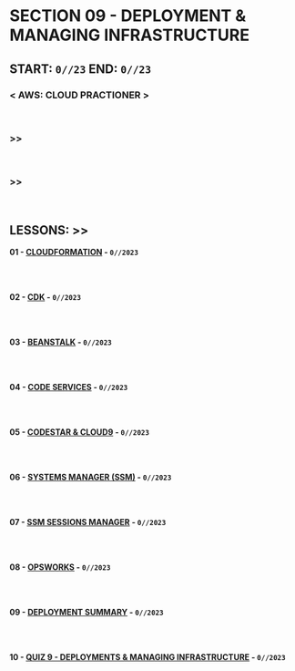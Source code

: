 # SECTION 09 - DEPLOYMENT & MANAGING INFRASTRUCTURE

## **START: `0//23` END: `0//23`**

### < AWS: CLOUD PRACTIONER ><br>

<br>

### >>

<br>

### >>

<br>

## LESSONS: >>

**01 - [CLOUDFORMATION]() - `0//2023`**<br>
<br>

<br>

**02 - [CDK]() - `0//2023`**<br>
<br>

<br>

**03 - [BEANSTALK]() - `0//2023`**<br>
<br>

<br>

**04 - [CODE SERVICES]() - `0//2023`**<br>
<br>

<br>

**05 - [CODESTAR & CLOUD9]() - `0//2023`**<br>
<br>

<br>

**06 - [SYSTEMS MANAGER (SSM)]() - `0//2023`**<br>
<br>

<br>

**07 - [SSM SESSIONS MANAGER]() - `0//2023`**<br>
<br>

<br>

**08 - [OPSWORKS]() - `0//2023`**<br>
<br>

<br>

**09 - [DEPLOYMENT SUMMARY]() - `0//2023`**<br>
<br>

<br>

**10 - [QUIZ 9 - DEPLOYMENTS & MANAGING INFRASTRUCTURE]() - `0//2023`**<br>
<br>

<br>
